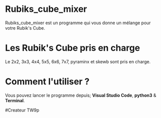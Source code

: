 # Rubiks_cube_mixer
Rubiks_cube_mixer est un programme qui vous donne un mélange pour votre Rubik's Cube.

# Les Rubik's Cube pris en charge
Le 2x2, 3x3, 4x4, 5x5, 6x6, 7x7, pyraminx et skewb sont pris en charge.

# Comment l'utiliser ?
Vous pouvez lancer le programme depuis; **Visual Studio Code**, **python3** & **Terminal**.

#Createur
TW9p

